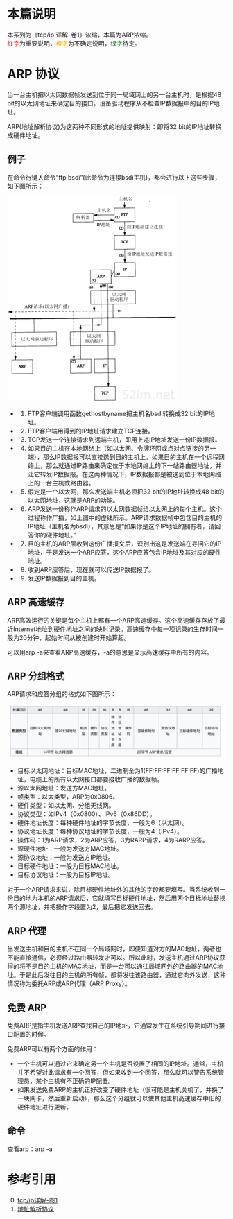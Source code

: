 # 本篇说明
本系列为《tcp/ip 详解-卷1》浓缩，本篇为ARP浓缩。<br>
<span style="color:red">红字</span>为重要说明，<span style="color:orange">橙字</span>为不确定说明，<span style="color:green">绿字</span>待定。

# ARP 协议
当一台主机把以太网数据帧发送到位于同一局域网上的另一台主机时，是根据48 bit的以太网地址来确定目的接口，设备驱动程序从不检查IP数据报中的目的IP地址。

ARP(地址解析协议)为这两种不同形式的地址提供映射：即将32 bit的IP地址转换成硬件地址。

## 例子
在命令行键入命令“ftp bsdi”(此命令为连接bsdi主机)，都会进行以下这些步骤，如下图所示：

![](./arp/arp例子.png)

- 1. FTP客户端调用函数gethostbyname把主机名bsdi转换成32 bit的IP地址。
- 2. FTP客户端用得到的IP地址请求建立TCP连接。
- 3. TCP发送一个连接请求到远端主机，即用上述IP地址发送一份IP数据报。
- 4. 如果目的主机在本地网络上（如以太网、令牌环网或点对点链接的另一端），那么IP数据报可以直接送到目的主机上。如果目的主机在一个远程网络上，那么就通过IP路由来确定位于本地网络上的下一站路由器地址，并让它转发IP数据报。在这两种情况下，IP数据报都是被送到位于本地网络上的一台主机或路由器。
- 5. 假定是一个以太网，那么发送端主机必须把32 bit的IP地址转换成48 bit的以太网地址，这就是ARP的功能。
- 6. ARP发送一份称作ARP请求的以太网数据帧给以太网上的每个主机。这个过程称作广播，如上图中的虚线所示。ARP请求数据帧中包含目的主机的IP地址（主机名为bsdi），其意思是“如果你是这个IP地址的拥有者，请回答你的硬件地址。”
- 7. 目的主机的ARP层收到这份广播报文后，识别出这是发送端在寻问它的IP地址，于是发送一个ARP应答，这个ARP应答包含IP地址及其对应的硬件地址。
- 8. 收到ARP应答后，现在就可以传送IP数据报了。
- 9. 发送IP数据报到目的主机。

## ARP 高速缓存
ARP高效运行的关键是每个主机上都有一个ARP高速缓存。这个高速缓存存放了最近Internet地址到硬件地址之间的映射记录。高速缓存中每一项记录的生存时间一般为20分钟，起始时间从被创建时开始算起。

可以用arp -a来查看ARP高速缓存，-a的意思是显示高速缓存中所有的内容。

## ARP 分组格式
ARP请求和应答分组的格式如下图所示：

![](./arp/arp分组格式.jpg)

- 目标以太网地址：目标MAC地址，二进制全为1(FF:FF:FF:FF:FF:FF)的广播地址，电缆上的所有以太网接口都要接收广播的数据帧。
- 源以太网地址：发送方MAC地址。
- 帧类型：以太类型，ARP为0x0806。
- 硬件类型：如以太网、分组无线网。
- 协议类型：如IPv4（0x0800）、IPv6（0x86DD）。
- 硬件地址长度：每种硬件地址的字节长度，一般为6（以太网）。
- 协议地址长度：每种协议地址的字节长度，一般为4（IPv4）。
- 操作码：1为ARP请求，2为ARP应答，3为RARP请求，4为RARP应答。
- 源硬件地址：一般为发送方MAC地址。
- 源协议地址：一般为发送方IP地址。
- 目标硬件地址：一般为目标MAC地址。
- 目标协议地址：一般为目标IP地址。

对于一个ARP请求来说，除目标硬件地址外的其他的字段都要填写。当系统收到一份目的地为本机的ARP请求后，它就填写目标硬件地址，然后用两个目标地址替换两个源地址，并把操作字段置为2，最后把它发送回去。

## ARP 代理
当发送主机和目的主机不在同一个局域网时，即便知道对方的MAC地址，两者也不能直接通信，必须经过路由器转发才可以。所以此时，发送主机通过ARP协议获得的将不是目的主机的MAC地址，而是一台可以通往局域网外的路由器的MAC地址。于是此后发往目的主机的所有帧，都将发往该路由器，通过它向外发送，这种情况称为委托ARP或ARP代理（ARP Proxy）。

## 免费 ARP
免费ARP是指主机发送ARP查找自己的IP地址，它通常发生在系统引导期间进行接口配置的时候。

免费ARP可以有两个方面的作用：

- 一个主机可以通过它来确定另一个主机是否设置了相同的IP地址。通常，主机并不希望对此请求有一个回答，但如果收到一个回答，那么就可以警告系统管理员，某个主机有不正确的IP配置。
- 如果发送免费ARP的主机正好改变了硬件地址（很可能是主机关机了，并换了一块网卡，然后重新启动），那么这个分组就可以使其他主机高速缓存中旧的硬件地址进行更新。

## 命令
查看arp：arp -a

# 参考引用
0. [tcp/ip详解-卷1](https://book.douban.com/subject/1088054/)
0. [地址解析协议](https://zh.wikipedia.org/wiki/%E5%9C%B0%E5%9D%80%E8%A7%A3%E6%9E%90%E5%8D%8F%E8%AE%AE)
